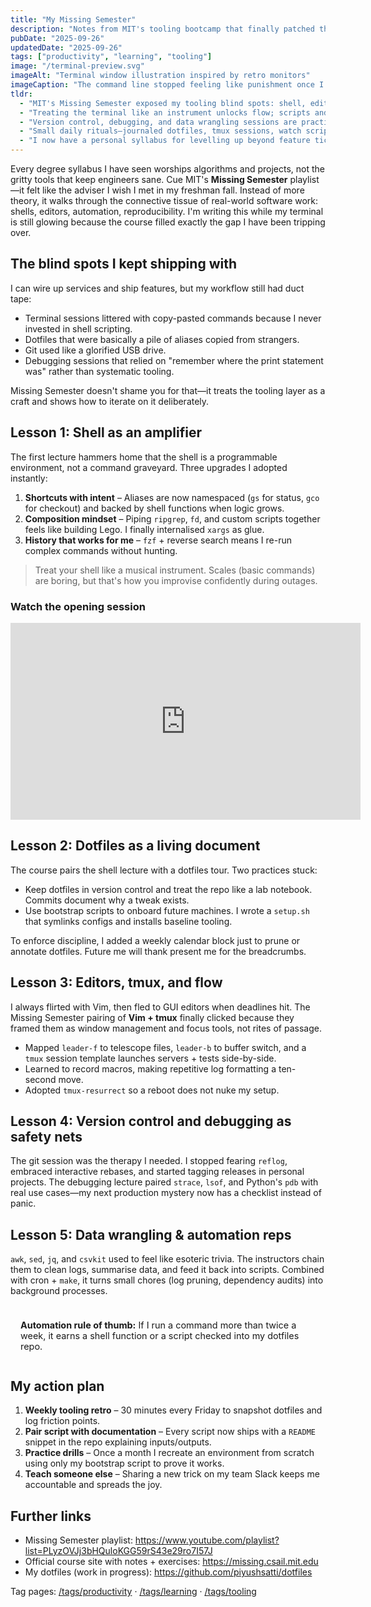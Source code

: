 ```yaml
---
title: "My Missing Semester"
description: "Notes from MIT's tooling bootcamp that finally patched the gaps in my developer toolkit."
pubDate: "2025-09-26"
updatedDate: "2025-09-26"
tags: ["productivity", "learning", "tooling"]
image: "/terminal-preview.svg"
imageAlt: "Terminal window illustration inspired by retro monitors"
imageCaption: "The command line stopped feeling like punishment once I treated it like an instrument."
tldr:
  - "MIT's Missing Semester exposed my tooling blind spots: shell, editors, dotfiles, automation"
  - "Treating the terminal like an instrument unlocks flow; scripts and aliases are the sheet music"
  - "Version control, debugging, and data wrangling sessions are practical fire drills, not theory"
  - "Small daily rituals—journaled dotfiles, tmux sessions, watch scripts—compound into reliability"
  - "I now have a personal syllabus for levelling up beyond feature tickets"
---
```


Every degree syllabus I have seen worships algorithms and projects, not the gritty tools that keep engineers sane. Cue MIT's **Missing Semester** playlist—it felt like the adviser I wish I met in my freshman fall. Instead of more theory, it walks through the connective tissue of real-world software work: shells, editors, automation, reproducibility. I'm writing this while my terminal is still glowing because the course filled exactly the gap I have been tripping over.

## The blind spots I kept shipping with

I can wire up services and ship features, but my workflow still had duct tape:

- Terminal sessions littered with copy-pasted commands because I never invested in shell scripting.
- Dotfiles that were basically a pile of aliases copied from strangers.
- Git used like a glorified USB drive.
- Debugging sessions that relied on "remember where the print statement was" rather than systematic tooling.

Missing Semester doesn't shame you for that—it treats the tooling layer as a craft and shows how to iterate on it deliberately.

## Lesson 1: Shell as an amplifier

The first lecture hammers home that the shell is a programmable environment, not a command graveyard. Three upgrades I adopted instantly:

1. **Shortcuts with intent** – Aliases are now namespaced (`gs` for status, `gco` for checkout) and backed by shell functions when logic grows.
2. **Composition mindset** – Piping `ripgrep`, `fd`, and custom scripts together feels like building Lego. I finally internalised `xargs` as glue.
3. **History that works for me** – `fzf` + reverse search means I re-run complex commands without hunting.

> Treat your shell like a musical instrument. Scales (basic commands) are boring, but that's how you improvise confidently during outages.

### Watch the opening session

<iframe width="560" height="315" src="https://www.youtube-nocookie.com/embed/Z56Jmr9Z34Q" title="The Missing Semester of Your CS Education" frameborder="0" allow="accelerometer; clipboard-write; encrypted-media; gyroscope; picture-in-picture" allowfullscreen loading="lazy"></iframe>

## Lesson 2: Dotfiles as a living document

The course pairs the shell lecture with a dotfiles tour. Two practices stuck:

- Keep dotfiles in version control and treat the repo like a lab notebook. Commits document why a tweak exists.
- Use bootstrap scripts to onboard future machines. I wrote a `setup.sh` that symlinks configs and installs baseline tooling.

To enforce discipline, I added a weekly calendar block just to prune or annotate dotfiles. Future me will thank present me for the breadcrumbs.

## Lesson 3: Editors, tmux, and flow

I always flirted with Vim, then fled to GUI editors when deadlines hit. The Missing Semester pairing of **Vim + tmux** finally clicked because they framed them as window management and focus tools, not rites of passage.

- Mapped `leader-f` to telescope files, `leader-b` to buffer switch, and a `tmux` session template launches servers + tests side-by-side.
- Learned to record macros, making repetitive log formatting a ten-second move.
- Adopted `tmux-resurrect` so a reboot does not nuke my setup.

## Lesson 4: Version control and debugging as safety nets

The git session was the therapy I needed. I stopped fearing `reflog`, embraced interactive rebases, and started tagging releases in personal projects. The debugging lecture paired `strace`, `lsof`, and Python's `pdb` with real use cases—my next production mystery now has a checklist instead of panic.

## Lesson 5: Data wrangling & automation reps

`awk`, `sed`, `jq`, and `csvkit` used to feel like esoteric trivia. The instructors chain them to clean logs, summarise data, and feed it back into scripts. Combined with cron + `make`, it turns small chores (log pruning, dependency audits) into background processes.

<div style="margin:1.5rem 0; padding:0.85rem 1rem; border:1px solid var(--accent); font-size:0.9rem;">
<strong>Automation rule of thumb:</strong> If I run a command more than twice a week, it earns a shell function or a script checked into my dotfiles repo.
</div>

## My action plan

1. **Weekly tooling retro** – 30 minutes every Friday to snapshot dotfiles and log friction points.
2. **Pair script with documentation** – Every script now ships with a `README` snippet in the repo explaining inputs/outputs.
3. **Practice drills** – Once a month I recreate an environment from scratch using only my bootstrap script to prove it works.
4. **Teach someone else** – Sharing a new trick on my team Slack keeps me accountable and spreads the joy.

## Further links

- Missing Semester playlist: https://www.youtube.com/playlist?list=PLyzOVJj3bHQuloKGG59rS43e29ro7I57J
- Official course site with notes + exercises: https://missing.csail.mit.edu
- My dotfiles (work in progress): https://github.com/piyushsatti/dotfiles

Tag pages: [/tags/productivity](/tags/productivity) · [/tags/learning](/tags/learning) · [/tags/tooling](/tags/tooling)
